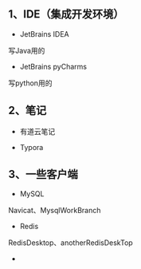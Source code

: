 ## 1、IDE（集成开发环境）

- JetBrains IDEA

写Java用的

- JetBrains  pyCharms

写python用的



## 2、笔记

- 有道云笔记



- Typora



## 3、一些客户端

- MySQL

Navicat、MysqlWorkBranch

- Redis

RedisDesktop、anotherRedisDeskTop

- 
